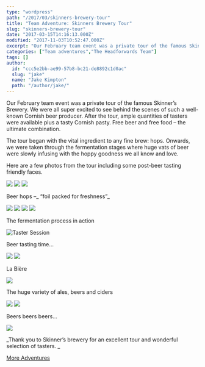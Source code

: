```yaml
---
type: "wordpress"
path: "/2017/03/skinners-brewery-tour"
title: "Team Adventure: Skinners Brewery Tour"
slug: "skinners-brewery-tour"
date: "2017-03-15T14:16:13.000Z"
modified: "2017-11-03T10:52:47.000Z"
excerpt: "Our February team event was a private tour of the famous Skinner’s Brewery. We were all super excited to see behind the scenes of such a well-known Cornish beer producer. After the tour, ample quantities of tasters were available plus a tasty Cornish pasty. Free beer and free food – the ultimate combination. The tour began with …"
categories: ["Team adventures","The Headforwards Team"]
tags: []
author:
  id: "ccc5e2bb-ae99-57b8-bc21-de8892c1d0ac"
  slug: "jake"
  name: "Jake Kimpton"
  path: "/author/jake/"
---
```

Our February team event was a private tour of the famous Skinner’s Brewery. We were all super excited to see behind the scenes of such a well-known Cornish beer producer. After the tour, ample quantities of tasters were available plus a tasty Cornish pasty. Free beer and free food – the ultimate combination.

The tour began with the vital ingredient to any fine brew: hops. Onwards, we were taken through the fermentation stages where huge vats of beer were slowly infusing with the hoppy goodness we all know and love.

Here are a few photos from the tour including some post-beer tasting friendly faces.


<section class="gallery">


![](/wp-content/uploads/2017/03/headforwards-team-adventure-skinners-brewery-tour-2017-17.jpg)
![](/wp-content/uploads/2017/03/headforwards-team-adventure-skinners-brewery-tour-2017-19.jpg)
![](/wp-content/uploads/2017/03/headforwards-team-adventure-skinners-brewery-tour-2017-21.jpg)

</section>



Beer hops –_ “foil packed for freshness”_


<section class="gallery">


![](/wp-content/uploads/2017/03/headforwards-team-adventure-skinners-brewery-tour-2017-22.jpg)
![](/wp-content/uploads/2017/03/headforwards-team-adventure-skinners-brewery-tour-2017-24.jpg)
![](/wp-content/uploads/2017/03/headforwards-team-adventure-skinners-brewery-tour-2017-25.jpg)
![](/wp-content/uploads/2017/03/headforwards-team-adventure-skinners-brewery-tour-2017-27.jpg)

</section>



The fermentation process in action


<section class="gallery">


![](/wp-content/uploads/2017/03/headforwards-team-adventure-skinners-brewery-tour-2017-2.jpg "Taster Session")

</section>



Beer tasting time…


<section class="gallery">


![](/wp-content/uploads/2017/03/headforwards-team-adventure-skinners-brewery-tour-2017-5.jpg)
![](/wp-content/uploads/2017/03/headforwards-team-adventure-skinners-brewery-tour-2017-8.jpg)

</section>



La Bière


<section class="gallery">


![](/wp-content/uploads/2017/03/headforwards-team-adventure-skinners-brewery-tour-2017-11.jpg)

</section>



The huge variety of ales, beers and ciders


<section class="gallery">


![](/wp-content/uploads/2017/03/headforwards-team-adventure-skinners-brewery-tour-2017-29.jpg)
![](/wp-content/uploads/2017/03/headforwards-team-adventure-skinners-brewery-tour-2017-30.jpg)

</section>



Beers beers beers…


<section class="gallery">


![](/wp-content/uploads/2017/03/headforwards-team-adventure-skinners-brewery-tour-2017-34.jpg)

</section>



_Thank you to Skinner’s brewery for an excellent tour and wonderful selection of tasters. _

[More Adventures](https://www.headforwards.com/category/team-adventures/)
